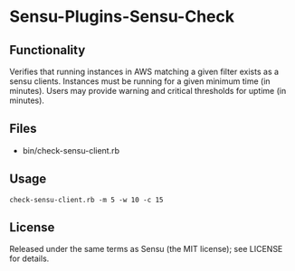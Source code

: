Sensu-Plugins-Sensu-Check
=============================

Functionality
-------------------------

Verifies that running instances in AWS matching a given filter exists as a sensu clients.
Instances must be running for a given minimum time (in minutes).
Users may provide warning and critical thresholds for uptime (in minutes).

Files
---------------------
* bin/check-sensu-client.rb

Usage
---------------------
```
check-sensu-client.rb -m 5 -w 10 -c 15
```

License
---------------------
Released under the same terms as Sensu (the MIT license); see LICENSE
for details.
